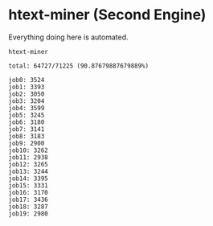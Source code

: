 # htext-miner (Second Engine)

Everything doing here is automated.

```
htext-miner

total: 64727/71225 (90.87679887679889%)

job0: 3524
job1: 3393
job2: 3050
job3: 3204
job4: 3599
job5: 3245
job6: 3180
job7: 3141
job8: 3183
job9: 2900
job10: 3262
job11: 2938
job12: 3265
job13: 3244
job14: 3395
job15: 3331
job16: 3170
job17: 3436
job18: 3287
job19: 2980
```